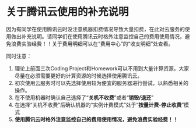 # 关于腾讯云使用的补充说明

因为有同学在使用腾讯云时没注意机器扣费情况导致大量扣费，在此对云服务的使用做出补充说明。请同学们在使用腾讯云时格外注意监控自己的费用使用情况，避免浪费实验经费！！关于费用明细可以在“费用中心”的“收支明细”处查看。

同时注意：
1. 理论上前面三次Coding Project和Homework可以不用到大量计算资源，大家尽量在必须需要更好的计算资源的时候选择使用腾讯云。
2. 初次使用云服务时可以先选择使用较为便宜的服务器进行尝试，以熟悉相关的操作。
3. 在不使用机器时确认自己选择了“**关机不收费**”或者“**销毁/退还**”
4. 在选择“关机不收费”后确认机器的“实例计费模式”处于“**按量计费-停止收费**”模式
5. **使用腾讯云时格外注意监控自己的费用使用情况，避免浪费实验经费！！**

